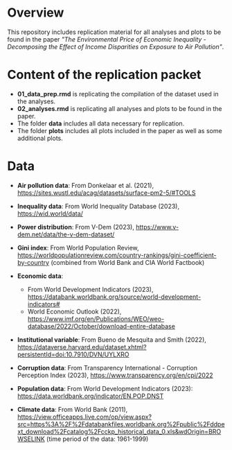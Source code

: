 # Overview

This repository includes replication material for all analyses and plots to be found in the paper *"The Environmental Price of Economic Inequality - Decomposing the Effect of Income Disparities on Exposure to Air Pollution"*.


# Content of the replication packet
 - **01_data_prep.rmd** is replicating the compilation of the dataset used in the analyses.
 - **02_analyses.rmd** is replicating all analyses and plots to be found in the paper.
 - The folder **data** includes all data necessary for replication.
 - The folder **plots** includes all plots included in the paper as well as some additional plots.

# Data
 - **Air pollution data**: From Donkelaar et al. (2021), https://sites.wustl.edu/acag/datasets/surface-pm2-5/#TOOLS 
 - **Inequality data**: From World Inequality Database (2023), https://wid.world/data/ 
 - **Power distribution**: From V-Dem (2023), https://www.v-dem.net/data/the-v-dem-dataset/
 - **Gini index**: From World Population Review, https://worldpopulationreview.com/country-rankings/gini-coefficient-by-country (combined from World Bank  and CIA World Factbook)
 - **Economic data**: 
     - From World Development Indicators (2023), https://databank.worldbank.org/source/world-development-indicators# 
     - World Economic Outlook (2022), https://www.imf.org/en/Publications/WEO/weo-database/2022/October/download-entire-database
     
 - **Institutional variable**: From Bueno de Mesquita and Smith (2022), https://dataverse.harvard.edu/dataset.xhtml?persistentId=doi:10.7910/DVN/UYLXRO
 - **Corruption data**: From Transparency International - Corruption Perception Index (2023), https://www.transparency.org/en/cpi/2022 
 - **Population data**: From World Development Indicators (2023): https://data.worldbank.org/indicator/EN.POP.DNST
 - **Climate data**: From World Bank (2011), https://view.officeapps.live.com/op/view.aspx?src=https%3A%2F%2Fdatabankfiles.worldbank.org%2Fpublic%2Fddpext_download%2Fcatalog%2Fcckp_historical_data_0.xls&wdOrigin=BROWSELINK (time period of the data: 1961-1999)
